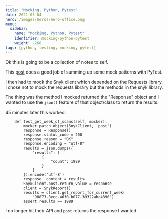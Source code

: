 ```yaml
---
title: "Mocking, Python, Pytest"
date: 2021-03-04
hero: /images/heros/hero-office.png
menu:
  sidebar:
    name: "Mocking, Python, Pytest"
    identifier: mocking-python-pytest
    weight: -268
tags: [python, testing, mocking, pytest]
---
```


Ok this is going to be a collection of notes to self.

This [post](https://medium.com/@bfortuner/python-unit-testing-with-pytest-and-mock-197499c4623c) does a good job of summing up some mock patterns with PyTest.

I then had to mock the Snyk client which depended on the Requests library. I chose not to mock the requests library but the methods in the snyk library.

The thing was the method I mocked returned the "Response" object and I wanted to use the `json()` feature of that object/class to return the results.

45 minutes later this worked.

```
    def test_get_week_of_scans(self, mocker):
        mocker.patch.object(SnykClient, 'post')
        response = Response()
        response.status_code = 200
        response.reason = "OK"
        response.encoding = "utf-8"
        results = json.dumps({
            "results": [
                {
                    "count": 1989
                }
            ]
        }).encode('utf-8')
        response._content = results
        SnykClient.post.return_value = response
        client = SnykReport()
        results = client.get_report_for_current_week(
            "98873-8ecc-46f0-b077-39322abc4390")
        assert results == 1989
```
I no longer hit their API and `post` returns the response I wanted.

